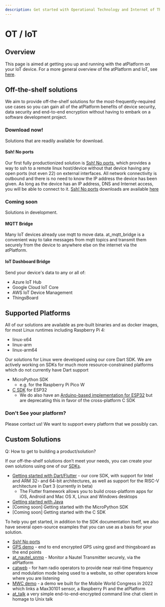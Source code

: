 ```yaml
---
description: Get started with Operational Technology and Internet of Things
---
```


# OT / IoT

## Overview

This page is aimed at getting you up and running with the atPlatform on your IoT device. For a more general overview of the atPlatform and IoT, see [here](https://atsign.com/iot-internet-of-things).

## Off-the-shelf solutions

We aim to provide off-the-shelf solutions for the most-frequently-required use cases so you can gain all of the atPlatform benefits of device security, data security and end-to-end encryption without having to embark on a software development project.

### Download now!

Solutions that are readily available for download.

#### Ssh! No ports

Our first fully productionized solution is [Ssh! No ports](https://github.com/atsign-foundation/sshnoports), which provides a way to ssh to a remote linux host/device without that device having any open ports (not even 22) on external interfaces. All network connectivity is outbound and there is no need to know the IP address the device has been given. As long as the device has an IP address, DNS and Internet access, you will be able to connect to it. [Ssh! No ports](https://github.com/atsign-foundation/sshnoports) downloads are available [here](https://github.com/atsign-foundation/sshnoports/releases)

### Coming soon

Solutions in development.

#### MQTT Bridge

Many IoT devices already use mqtt to move data. at\_mqtt\_bridge is a convenient way to take messages from mqtt topics and transmit them securely from the device to anywhere else on the internet via the atPlatform.

#### IoT Dashboard Bridge

Send your device's data to any or all of:

* Azure IoT Hub
* Google Cloud IoT Core
* AWS IoT Device Management
* ThingsBoard

## Supported Platforms

All of our solutions are available as pre-built binaries and as docker images, for most Linux runtimes including Raspberry Pi 4:

* linux-x64
* linux-arm
* linux-arm64

Our solutions for Linux were developed using our core Dart SDK. We are actively working on SDKs for much more resource-constrained platforms which do not currently have Dart support

* MicroPython SDK
  * e.g. for the Raspberry Pi Pico W
* [C SDK](https://github.com/atsign-foundation/at\_c) for ESP32
  * We do also have an [Arduino-based implementation for ESP32](https://github.com/atsign-foundation/at\_esp32) but are deprecating this in favor of the cross-platform C SDK

### Don't See your platform?

Please contact us! We want to support every platform that we possibly can.

## Custom Solutions

Q: How to get to building a product/solution?

If our off-the-shelf solutions don’t meet your needs, you can create your own solutions using one of our [SDKs](broken-reference).

* [Getting started with Dart/Flutter](https://docs.atsign.com/start/flutter/) - our core SDK, with support for Intel and ARM 32- and 64-bit architectures, as well as support for the RISC-V architecture in Dart 3 (currently in beta)
  * The Flutter framework allows you to build cross-platform apps for iOS, Android and Mac OS X, Linux and Windows desktops
* [Getting started with Java](https://docs.atsign.com/start/java/)
* \[Coming soon] Getting started with the MicroPython SDK
* \[Coming soon] Getting started with the C SDK

To help you get started, in addition to the SDK documentation itself, we also have several open-source examples that you can use as a basis for your solution.

* [Ssh! No ports](https://github.com/atsign-foundation/sshnoports)
* [GPS demo](https://github.com/atsign-foundation/at\_gps\_demo) - end to end encrypted GPS using gpsd and thingsboard as the end points
* [at\_nautel\_snmp](https://github.com/cconstab/at\_nautel\_snmp) - Monitor a Nautel Transmitter securely, via the atPlatform
* [catweb](https://github.com/cconstab/catweb) - for ham radio operators to provide near real-time frequency and modulation mode being used to a website, so other operators know where you are listening
* [MWC demo](https://github.com/atsign-foundation/mwc\_demo) - a demo we built for the Mobile World Congress in 2022 which links a Max30101 sensor, a Raspberry Pi and the atPlatform
* [at\_talk](https://github.com/atsign-foundation/at\_talk) a very simple end-to-end-encrypted command line chat client in homage to Unix talk
